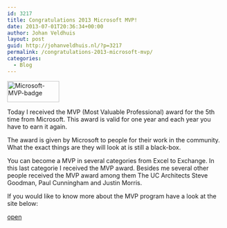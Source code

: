 ```yaml
---
id: 3217
title: Congratulations 2013 Microsoft MVP!
date: 2013-07-01T20:36:34+00:00
author: Johan Veldhuis
layout: post
guid: http://johanveldhuis.nl/?p=3217
permalink: /congratulations-2013-microsoft-mvp/
categories:
  - Blog
---
```

[<img alt="Microsoft-MVP-badge" src="https://i1.wp.com/johanveldhuis.nl/wp-content/uploads/2013/04/Microsoft-MVP-badge.png?resize=120%2C49" width="120" height="49" data-recalc-dims="1" />](https://i1.wp.com/johanveldhuis.nl/wp-content/uploads/2013/04/Microsoft-MVP-badge.png)

Today I received the MVP (Most Valuable Professional) award for the 5th time from Microsoft. This award is valid for one year and each year you have to earn it again.
  
The award is given by Microsoft to people for their work in the community. What the exact things are they will look at is still a black-box.

You can become a MVP in several categories from Excel to Exchange. In this last categorie I received the MVP award. Besides me several other people received the MVP award among them The UC Architects Steve Goodman, Paul Cunningham and Justin Morris.

If you would like to know more about the MVP program have a look at the site below:

[open](http://www.mvp.microsoft.com/en-us/default.aspx)